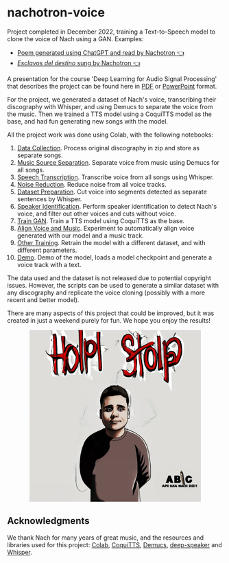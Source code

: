 # nachotron-voice

Project completed in December 2022, training a Text-to-Speech model to clone the voice of Nach using a GAN. Examples:

* [Poem generated using ChatGPT and read by Nachotron :point_left:](https://github.com/pablomm/nachotron-voice/raw/main/docs/nachotron_chatgpt_poem.mp3)
* [*Esclavos del destino* sung by Nachotron :point_left:](https://github.com/pablomm/nachotron-voice/raw/main/docs/nachotron_esclavos_del_destino.mp3)

A presentation for the course 'Deep Learning for Audio Signal Processing' that describes the project can be found here in [PDF](docs/presentation_DLASP.pdf) or [PowerPoint](docs/presentation_DLASP.pptx) format.

For the project, we generated a dataset of Nach's voice, transcribing their discography with Whisper, and using Demucs to separate the voice from the music. Then we trained a TTS model using a CoquiTTS model as the base, and had fun generating new songs with the model.

All the project work was done using Colab, with the following notebooks:

1. [Data Collection](notebooks/0_data_collection.ipynb). Process original discography in zip and store as separate songs.
2. [Music Source Separation](notebooks/1_music_source_separation.ipynb). Separate voice from music using Demucs for all songs.
3. [Speech Transcription](notebooks/2_speech_transcription.ipynb). Transcribe voice from all songs using Whisper.
4. [Noise Reduction](notebooks/3_noise_reduction.ipynb). Reduce noise from all voice tracks.
5. [Dataset Preparation](notebooks/4_dataset_preparation.ipynb). Cut voice into segments detected as separate sentences by Whisper.
6. [Speaker Identification](notebooks/5_speaker_identification.ipynb). Perform speaker identification to detect Nach's voice, and filter out other voices and cuts without voice.
7. [Train GAN](notebooks/6_train_tts.ipynb). Train a TTS model using CoquiTTS as the base.
8. [Align Voice and Music](notebooks/7_aligning.ipynb). Experiment to automatically align voice generated with our model and a music track.
9. [Other Training](notebooks/8.1_frankestein_retrain_tts.ipynb). Retrain the model with a different dataset, and with different parameters.
10. [Demo](notebooks/9_directo_exposicion.ipynb). Demo of the model, loads a model checkpoint and generate a voice track with a text.

The data used and the dataset is not released due to potential copyright issues. However, the scripts can be used to generate a similar dataset with any discography and replicate the voice cloning (possibly with a more recent and better model).

There are many aspects of this project that could be improved, but it was created in just a weekend purely for fun. We hope you enjoy the results!

<p align="center">
 <img src="./docs/pablo_rap_disc.png" alt="Pablo cover" width="400" height="400">
</p>

## Acknowledgments

We thank Nach for many years of great music, and the resources and libraries used for this project: [Colab](https://colab.research.google.com/), [CoquiTTS](https://github.com/coqui-ai/TTS), [Demucs](https://github.com/facebookresearch/demucs), [deep-speaker](https://github.com/philipperemy/deep-speaker.git) and [Whisper](https://github.com/openai/whisper).

